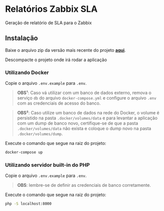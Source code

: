 # Relatórios Zabbix SLA

Geração de relatório de SLA para o Zabbix

## Instalação

Baixe o arquivo zip da versão mais recente do projeto **[aqui](https://github.com/lyseontech/zabbix-report/releases/latest)**.

Descompacte o projeto onde irá rodar a aplicação

### Utilizando Docker

Copie o arquivo `.env.example` para `.env`.

> **OBS¹**: Caso vá utilizar com um banco de dados externo, remova o serviço `db` do arquivo `docker-compose.yml` e configure o arquivo `.env` com as credenciais de acesso do banco.

> **OBS²**: Caso utilize um banco de dados na rede do Docker, o volume é persistido na pasta `.docker/volumes/data` e para levantar a aplicação com um dump de banco novo, certifique-se de que a pasta `.docker/volumes/data` não exista e coloque o dump novo na pasta `.docker/volumes/dump`.

Execute o comando que segue na raiz do projeto:

```bash
docker-compose up
```

### Utilizando servidor built-in do PHP

Copie o arquivo `.env.example` para `.env`.

> **OBS**: lembre-se de definir as credenciais de banco corretamente.

Execute o comando que segue na raiz do projeto:

```bash
php -S localhost:8000
```